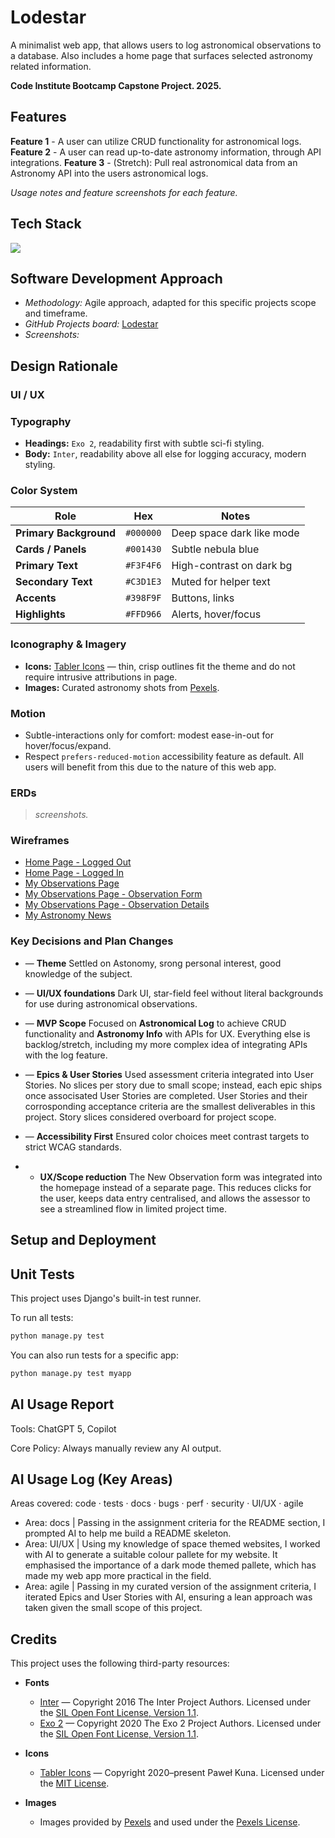 # Lodestar

A minimalist web app, that allows users to log astronomical observations to a database. Also includes a home page that surfaces selected astronomy related information.

**Code Institute Bootcamp Capstone Project. 2025.**

## Features

**Feature 1** - A user can utilize CRUD functionality for astronomical logs.
**Feature 2** - A user can read up-to-date astronomy information, through API integrations.
**Feature 3** - (Stretch): Pull real astronomical data from an Astronomy API into the users astronomical logs.

*Usage notes and feature screenshots for each feature.*

## Tech Stack

<p align="left">
  <img src="https://skillicons.dev/icons?i=html,css,js,django,postgres,heroku" />
</p>

## Software Development Approach

* *Methodology:* Agile approach, adapted for this specific projects scope and timeframe.
* *GitHub Projects board:* [Lodestar](https://github.com/users/curtisnlogan/projects/12/views/1)
* *Screenshots:*

## Design Rationale

### UI / UX

### Typography

* **Headings:** `Exo 2`, readability first with subtle sci-fi styling.
* **Body:** `Inter`, readability above all else for logging accuracy, modern styling.

### Color System 

| Role                   | Hex       | Notes                         |
| ---------------------- | --------- | ----------------------------- |
| **Primary Background** | `#000000` | Deep space dark like mode     |
| **Cards / Panels**     | `#001430` | Subtle nebula blue            |
| **Primary Text**       | `#F3F4F6` | High-contrast on dark bg      |
| **Secondary Text**     | `#C3D1E3` | Muted for helper text         |
| **Accents**            | `#398F9F` | Buttons, links                |
| **Highlights**         | `#FFD966` | Alerts, hover/focus           |

### Iconography & Imagery

* **Icons:** [Tabler Icons](https://tabler.io/icons) — thin, crisp outlines fit the theme and do not require intrusive attributions in page.
* **Images:** Curated astronomy shots from [Pexels](https://www.pexels.com/).

### Motion

* Subtle-interactions only for comfort: modest ease-in-out for hover/focus/expand.
* Respect `prefers-reduced-motion` accessibility feature as default. All users will benefit from this due to the nature of this web app.

### ERDs

> *screenshots.*

### Wireframes

* [Home Page - Logged Out](https://share.balsamiq.com/c/7bNH8SRv4DGu45XFubGoEr.jpg)
* [Home Page - Logged In](https://share.balsamiq.com/c/5W8FNdetQaXZaK1yHdnKoP.jpg)
* [My Observations Page](https://share.balsamiq.com/c/e1tdS3XZPHJzkwwG5rTtyP.jpg)
* [My Observations Page - Observation Form](https://share.balsamiq.com/c/wWf9BTFpRmpxfnmenumcJM.jpg)
* [My Observations Page - Observation Details](https://share.balsamiq.com/c/6z2jMcSR4W3uyZqSnRwRZw.jpg)
* [My Astronomy News](https://share.balsamiq.com/c/tPYprGczYJDAPKk2HX7RyM.jpg)

### Key Decisions and Plan Changes

* — **Theme**
  Settled on Astonomy, srong personal interest, good knowledge of the subject.

* — **UI/UX foundations**
  Dark UI, star-field feel without literal backgrounds for use during astronomical observations.

* — **MVP Scope**
  Focused on **Astronomical Log** to achieve CRUD functionality and **Astronomy Info** with APIs for UX. Everything else is backlog/stretch, including my more complex idea of integrating APIs with the log feature.

* — **Epics & User Stories**
  Used assessment criteria integrated into User Stories. No slices per story due to small scope; instead, each epic ships once associsated User Stories are completed. User Stories and their corrosponding acceptance criteria are the smallest deliverables in this project. Story slices considered overboard for project scope.

* — **Accessibility First**
  Ensured color choices meet contrast targets to strict WCAG standards.

* - **UX/Scope reduction**
  The New Observation form was integrated into the homepage instead of a separate page. This reduces clicks for the user, keeps data entry centralised, and allows the assessor to see a streamlined flow in      limited project time.

## Setup and Deployment

## Unit Tests

This project uses Django's built-in test runner.

To run all tests:

```bash
python manage.py test
```

You can also run tests for a specific app:

```bash
python manage.py test myapp
```

## AI Usage Report

Tools: ChatGPT 5, Copilot  

Core Policy: Always manually review any AI output.

## AI Usage Log (Key Areas)

Areas covered: code · tests · docs · bugs · perf · security · UI/UX · agile

- Area: docs | Passing in the assignment criteria for the README section, I prompted AI to help me build a README skeleton.
- Area: UI/UX | Using my knowledge of space themed websites, I worked with AI to generate a suitable colour pallete for my website. It emphasised the importance of a dark mode themed pallete, which has made my web app more practical in the field.
- Area: agile | Passing in my curated version of the assignment criteria, I iterated Epics and User Stories with AI, ensuring a lean approach was taken given the small scope of this project.

## Credits

This project uses the following third-party resources:

- **Fonts**  
  - [Inter](https://github.com/rsms/inter) — Copyright 2016 The Inter Project Authors. Licensed under the [SIL Open Font License, Version 1.1](https://openfontlicense.org/).  
  - [Exo 2](https://fonts.google.com/specimen/Exo+2) — Copyright 2020 The Exo 2 Project Authors. Licensed under the [SIL Open Font License, Version 1.1](https://openfontlicense.org/).  

- **Icons**  
  - [Tabler Icons](https://tabler.io/icons) — Copyright 2020–present Paweł Kuna. Licensed under the [MIT License](https://github.com/tabler/tabler-icons/blob/master/LICENSE).  

- **Images**  
  - Images provided by [Pexels](https://www.pexels.com/) and used under the [Pexels License](https://www.pexels.com/license/).
